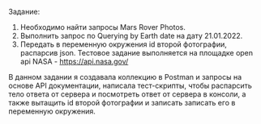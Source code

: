 Задание: 
1. Необходимо найти запросы Mars Rover Photos.
2. Выполнить запрос по Querying by Earth date на дату 21.01.2022.
3. Передать в переменную окружения id второй фотографии, распарсив json.
Тестовое задание выполняется на площадке open api NASA - https://api.nasa.gov/ 

В данном задании я создавала коллекцию в Postman и запросы на основе API документации, написала тест-скрипты, чтобы распарсить тело ответа от сервера
и посмотреть ответ от сервера в консоли, а также вытащить id второй фотографии и записать записать его в переменную окружения.

